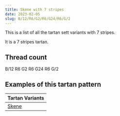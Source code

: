 ```yaml
---
title: Skene with 7 stripes
date: 2023-02-05
slug: B/12/R6/G2/R6/G24/R6/G/2
---
```

This is a list of all the tartan sett variants with 7 stripes.

It is a 7 stripes tartan.


## Thread count
B/12 R6 G2 R6 G24 R6 G/2

## Examples of this tartan pattern

| Tartan Variants |
|---------------|
| [Skene](/variants/b/12/r6/g2/r6/g24/r6/g/2-b304080-g008000-rc00000)||
